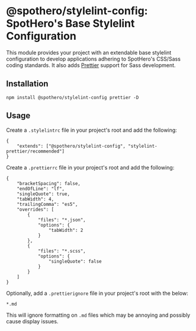 # @spothero/stylelint-config: SpotHero's Base Stylelint Configuration
This module provides your project with an extendable base stylelint configuration to develop applications adhering to SpotHero's CSS/Sass coding standards. It also adds [Prettier](https://prettier.io/) support for Sass development.

## Installation
`npm install @spothero/stylelint-config prettier -D`

## Usage
Create a `.stylelintrc` file in your project's root and add the following:

```
{
    "extends": ["@spothero/stylelint-config", "stylelint-prettier/recommended"]
}

```

Create a `.prettierrc` file in your project's root and add the following:
```
{
    "bracketSpacing": false,
    "endOfLine": "lf",
    "singleQuote": true,
    "tabWidth": 4,
    "trailingComma": "es5",
    "overrides": [
        {
            "files": "*.json",
            "options": {
                "tabWidth": 2
            }
        },
        {
            "files": "*.scss",
            "options": {
                "singleQuote": false
            }
        }
    ]
}
```

Optionally, add a `.prettierignore` file in your project's root with the below:
```
*.md
```

This will ignore formatting on `.md` files which may be annoying and possibly cause display issues.
